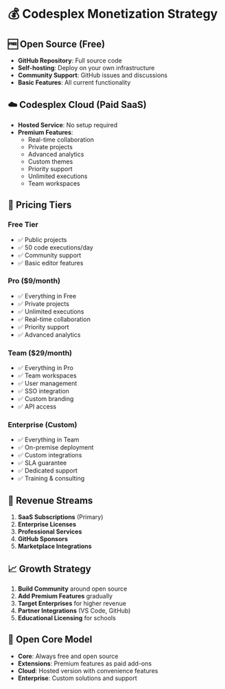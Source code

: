 # 💰 Codesplex Monetization Strategy

## 🆓 Open Source (Free)
- **GitHub Repository**: Full source code
- **Self-hosting**: Deploy on your own infrastructure
- **Community Support**: GitHub issues and discussions
- **Basic Features**: All current functionality

## ☁️ Codesplex Cloud (Paid SaaS)
- **Hosted Service**: No setup required
- **Premium Features**:
  - Real-time collaboration
  - Private projects
  - Advanced analytics
  - Custom themes
  - Priority support
  - Unlimited executions
  - Team workspaces

## 💎 Pricing Tiers

### Free Tier
- ✅ Public projects
- ✅ 50 code executions/day
- ✅ Community support
- ✅ Basic editor features

### Pro ($9/month)
- ✅ Everything in Free
- ✅ Private projects
- ✅ Unlimited executions
- ✅ Real-time collaboration
- ✅ Priority support
- ✅ Advanced analytics

### Team ($29/month)
- ✅ Everything in Pro
- ✅ Team workspaces
- ✅ User management
- ✅ SSO integration
- ✅ Custom branding
- ✅ API access

### Enterprise (Custom)
- ✅ Everything in Team
- ✅ On-premise deployment
- ✅ Custom integrations
- ✅ SLA guarantee
- ✅ Dedicated support
- ✅ Training & consulting

## 🎯 Revenue Streams

1. **SaaS Subscriptions** (Primary)
2. **Enterprise Licenses**
3. **Professional Services**
4. **GitHub Sponsors**
5. **Marketplace Integrations**

## 📈 Growth Strategy

1. **Build Community** around open source
2. **Add Premium Features** gradually
3. **Target Enterprises** for higher revenue
4. **Partner Integrations** (VS Code, GitHub)
5. **Educational Licensing** for schools

## 🔄 Open Core Model

- **Core**: Always free and open source
- **Extensions**: Premium features as paid add-ons
- **Cloud**: Hosted version with convenience features
- **Enterprise**: Custom solutions and support